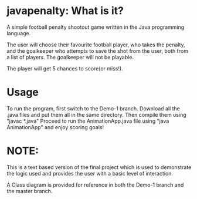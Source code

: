 # javapenalty: What is it?
A simple football penalty shootout game written in the Java programming language.

The user will choose their favourite football player, who takes the penalty, and the goalkeeper who attempts to save the shot from the user, both from a list of players.
The goalkeeper will not be playable.

The player will get 5 chances to score(or miss!).

# Usage
To run the program, first switch to the Demo-1 branch. Download all the .java files and put them all in the same directory. 
Then compile them using "javac *.java"
Proceed to run the AnimationApp.java file using "java AnimationApp" and enjoy scoring goals!

# NOTE:
This is a text based version of the final project which is used to demonstrate the logic used and provides the user with a basic level of interaction.

A Class diagram is provided for reference in both the Demo-1 branch and the master branch.
